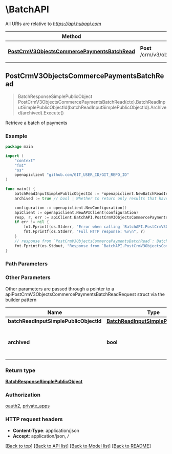 # \BatchAPI

All URIs are relative to *https://api.hubapi.com*

Method | HTTP request | Description
------------- | ------------- | -------------
[**PostCrmV3ObjectsCommercePaymentsBatchRead**](BatchAPI.md#PostCrmV3ObjectsCommercePaymentsBatchRead) | **Post** /crm/v3/objects/commerce_payments/batch/read | Retrieve a batch of payments



## PostCrmV3ObjectsCommercePaymentsBatchRead

> BatchResponseSimplePublicObject PostCrmV3ObjectsCommercePaymentsBatchRead(ctx).BatchReadInputSimplePublicObjectId(batchReadInputSimplePublicObjectId).Archived(archived).Execute()

Retrieve a batch of payments



### Example

```go
package main

import (
	"context"
	"fmt"
	"os"
	openapiclient "github.com/GIT_USER_ID/GIT_REPO_ID"
)

func main() {
	batchReadInputSimplePublicObjectId := *openapiclient.NewBatchReadInputSimplePublicObjectId([]string{"PropertiesWithHistory_example"}, []openapiclient.SimplePublicObjectId{*openapiclient.NewSimplePublicObjectId("Id_example")}, []string{"Properties_example"}) // BatchReadInputSimplePublicObjectId | 
	archived := true // bool | Whether to return only results that have been archived. (optional) (default to false)

	configuration := openapiclient.NewConfiguration()
	apiClient := openapiclient.NewAPIClient(configuration)
	resp, r, err := apiClient.BatchAPI.PostCrmV3ObjectsCommercePaymentsBatchRead(context.Background()).BatchReadInputSimplePublicObjectId(batchReadInputSimplePublicObjectId).Archived(archived).Execute()
	if err != nil {
		fmt.Fprintf(os.Stderr, "Error when calling `BatchAPI.PostCrmV3ObjectsCommercePaymentsBatchRead``: %v\n", err)
		fmt.Fprintf(os.Stderr, "Full HTTP response: %v\n", r)
	}
	// response from `PostCrmV3ObjectsCommercePaymentsBatchRead`: BatchResponseSimplePublicObject
	fmt.Fprintf(os.Stdout, "Response from `BatchAPI.PostCrmV3ObjectsCommercePaymentsBatchRead`: %v\n", resp)
}
```

### Path Parameters



### Other Parameters

Other parameters are passed through a pointer to a apiPostCrmV3ObjectsCommercePaymentsBatchReadRequest struct via the builder pattern


Name | Type | Description  | Notes
------------- | ------------- | ------------- | -------------
 **batchReadInputSimplePublicObjectId** | [**BatchReadInputSimplePublicObjectId**](BatchReadInputSimplePublicObjectId.md) |  | 
 **archived** | **bool** | Whether to return only results that have been archived. | [default to false]

### Return type

[**BatchResponseSimplePublicObject**](BatchResponseSimplePublicObject.md)

### Authorization

[oauth2](../README.md#oauth2), [private_apps](../README.md#private_apps)

### HTTP request headers

- **Content-Type**: application/json
- **Accept**: application/json, */*

[[Back to top]](#) [[Back to API list]](../README.md#documentation-for-api-endpoints)
[[Back to Model list]](../README.md#documentation-for-models)
[[Back to README]](../README.md)

